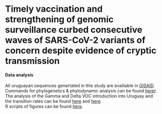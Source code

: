 # Timely vaccination and strengthening of genomic surveillance curbed consecutive waves of SARS-CoV-2 variants of concern despite evidence of cryptic transmission
#### Data analysis
All uruguayan sequences genertated in this study are availiable in [GISAID](https://gisaid.org/).  
Commands for phylogenetics & phylodynamic analysis can be found [here](https://github.com/Ceci07/SARS-CoV-2_URU/blob/main/docs/index.pdf)).  
The analysis of the Gamma and Delta VOC introduction into Uruguay and the transition rates can be found [here](https://github.com/Ceci07/SARS-CoV-2_URU/blob/main/docs/find_clusters_GAMMA.pdf) and [here](https://github.com/Ceci07/SARS-CoV-2_URU/blob/main/docs/find_clusters_DELTA.pdf).  
R scripts of figures can be found [here](https://github.com/Ceci07/SARS-CoV-2_URU/blob/main/docs/scripts).  


